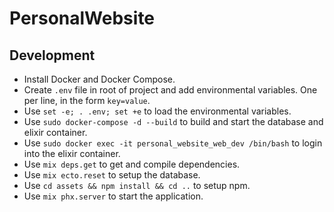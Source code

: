 # PersonalWebsite

## Development

* Install Docker and Docker Compose.
* Create `.env` file in root of project and add environmental variables. One per line, in the form `key=value`.
* Use `set -e; . .env; set +e` to load the environmental variables.
* Use `sudo docker-compose -d --build` to build and start the database and elixir container.
* Use `sudo docker exec -it personal_website_web_dev /bin/bash` to login into the elixir container.
* Use `mix deps.get` to get and compile dependencies.
* Use `mix ecto.reset` to setup the database.
* Use `cd assets && npm install && cd ..` to setup npm.
* Use `mix phx.server` to start the application.
